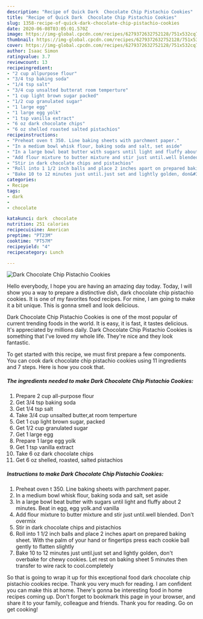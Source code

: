 ```yaml
---
description: "Recipe of Quick Dark  Chocolate Chip Pistachio Cookies"
title: "Recipe of Quick Dark  Chocolate Chip Pistachio Cookies"
slug: 1358-recipe-of-quick-dark-chocolate-chip-pistachio-cookies
date: 2020-06-08T03:05:01.570Z
image: https://img-global.cpcdn.com/recipes/6279372632752128/751x532cq70/dark-chocolate-chip-pistachio-cookies-recipe-main-photo.jpg
thumbnail: https://img-global.cpcdn.com/recipes/6279372632752128/751x532cq70/dark-chocolate-chip-pistachio-cookies-recipe-main-photo.jpg
cover: https://img-global.cpcdn.com/recipes/6279372632752128/751x532cq70/dark-chocolate-chip-pistachio-cookies-recipe-main-photo.jpg
author: Isaac Simon
ratingvalue: 3.7
reviewcount: 13
recipeingredient:
- "2 cup allpurpose flour"
- "3/4 tsp baking soda"
- "1/4 tsp salt"
- "3/4 cup unsalted butterat room temperture"
- "1 cup light brown sugar packed"
- "1/2 cup granulated sugar"
- "1 large egg"
- "1 large egg yolk"
- "1 tsp vanilla extract"
- "6 oz dark chocolate chips"
- "6 oz shelled roasted salted pistachios"
recipeinstructions:
- "Preheat oven t 350. Line baking sheets with parchment paper."
- "In a medium bowl whisk flour, baking soda and salt, set aside"
- "In a large bowl beat butter with sugars until light and fluffy about 2 minutes. Beat in egg, egg yolk.and vanilla"
- "Add flour mixture to butter mixture and stir just until.well blended. Don&#39;t overmix"
- "Stir in dark chocolate chips and pistachios"
- "Roll into 1 1/2 inch balls and place 2 inches apart on prepared baking sheet. With the palm of your hand or fingertips press each cookie ball gently to flatten slightly"
- "Bake 10 to 12 minutes just until.just set and lightly golden, don&#39;t overbake for chewy cookies. Let rest on baking sheet 5  minutes then transfer to wire rack to cool.completely"
categories:
- Recipe
tags:
- dark
- 
- chocolate

katakunci: dark  chocolate 
nutrition: 251 calories
recipecuisine: American
preptime: "PT23M"
cooktime: "PT57M"
recipeyield: "4"
recipecategory: Lunch

---
```



![Dark  Chocolate Chip Pistachio Cookies](https://img-global.cpcdn.com/recipes/6279372632752128/751x532cq70/dark-chocolate-chip-pistachio-cookies-recipe-main-photo.jpg)

Hello everybody, I hope you are having an amazing day today. Today, I will show you a way to prepare a distinctive dish, dark  chocolate chip pistachio cookies. It is one of my favorites food recipes. For mine, I am going to make it a bit unique. This is gonna smell and look delicious.

Dark  Chocolate Chip Pistachio Cookies is one of the most popular of current trending foods in the world. It is easy, it is fast, it tastes delicious. It's appreciated by millions daily. Dark  Chocolate Chip Pistachio Cookies is something that I've loved my whole life. They're nice and they look fantastic.




To get started with this recipe, we must first prepare a few components. You can cook dark  chocolate chip pistachio cookies using 11 ingredients and 7 steps. Here is how you cook that.

<!--inarticleads1-->

##### The ingredients needed to make Dark  Chocolate Chip Pistachio Cookies:

1. Prepare 2 cup all-purpose flour
1. Get 3/4 tsp baking soda
1. Get 1/4 tsp salt
1. Take 3/4 cup unsalted butter,at room temperture
1. Get 1 cup light brown sugar, packed
1. Get 1/2 cup granulated sugar
1. Get 1 large egg
1. Prepare 1 large egg yolk
1. Get 1 tsp vanilla extract
1. Take 6 oz dark chocolate chips
1. Get 6 oz shelled, roasted, salted pistachios




<!--inarticleads2-->

##### Instructions to make Dark  Chocolate Chip Pistachio Cookies:

1. Preheat oven t 350. Line baking sheets with parchment paper.
1. In a medium bowl whisk flour, baking soda and salt, set aside
1. In a large bowl beat butter with sugars until light and fluffy about 2 minutes. Beat in egg, egg yolk.and vanilla
1. Add flour mixture to butter mixture and stir just until.well blended. Don&#39;t overmix
1. Stir in dark chocolate chips and pistachios
1. Roll into 1 1/2 inch balls and place 2 inches apart on prepared baking sheet. With the palm of your hand or fingertips press each cookie ball gently to flatten slightly
1. Bake 10 to 12 minutes just until.just set and lightly golden, don&#39;t overbake for chewy cookies. Let rest on baking sheet 5  minutes then transfer to wire rack to cool.completely




So that is going to wrap it up for this exceptional food dark  chocolate chip pistachio cookies recipe. Thank you very much for reading. I am confident you can make this at home. There's gonna be interesting food in home recipes coming up. Don't forget to bookmark this page in your browser, and share it to your family, colleague and friends. Thank you for reading. Go on get cooking!
